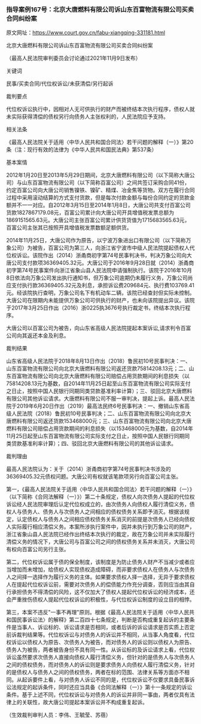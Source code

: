 ### 指导案例167号：北京大唐燃料有限公司诉山东百富物流有限公司买卖合同纠纷案
原文网址：https://www.court.gov.cn/fabu-xiangqing-331181.html

北京大唐燃料有限公司诉山东百富物流有限公司买卖合同纠纷案

（最高人民法院审判委员会讨论通过2021年11月9日发布）

关键词

民事/买卖合同/代位权诉讼/未获清偿/另行起诉

裁判要点

代位权诉讼执行中，因相对人无可供执行的财产而被终结本次执行程序，债权人就未实际获得清偿的债权另行向债务人主张权利的，人民法院应予支持。

相关法条

《最高人民法院关于适用〈中华人民共和国合同法〉若干问题的解释（一）》第20条（注：现行有效的法律为《中华人民共和国民法典》第537条）

基本案情

2012年1月20日至2013年5月29日期间，北京大唐燃料有限公司（以下简称大唐公司）与山东百富物流有限公司（以下简称百富公司）之间共签订采购合同41份，约定百富公司向大唐公司销售镍铁、镍矿、精煤、冶金焦等货物。双方在履行合同过程中采用滚动结算的方式支付货款，但是每次付款金额与每份合同约定的货款金额并不一一对应。自2012年3月15日至2014年1月8日，大唐公司共支付百富公司货款1827867179.08元，百富公司累计向大唐公司开具增值税发票总额为1869151565.63元。大唐公司主张百富公司累计供货货值为1715683565.63元，百富公司主张其已按照开具增值税发票数额足额供货。

2014年11月25日，大唐公司作为原告，以宁波万象进出口有限公司（以下简称万象公司）为被告，百富公司为第三人，向浙江省宁波市中级人民法院提起债权人代位权诉讼。该院作出（2014）浙甬商初字第74号民事判决书，判决万象公司向大唐公司支付款项36369405.32元。大唐公司于2016年9月28日就（2014）浙甬商初字第74号民事案件向浙江省象山县人民法院申请强制执行。该院于2016年10月8日依法向万象公司发出执行通知书，但万象公司逾期仍未履行义务，万象公司尚应支付执行款36369405.32元及利息，承担诉讼费209684元、执行费103769.41元。经该院执行查明，万象公司名下有机动车二辆，该院已经查封但实际未控制。大唐公司在限期内未能提供万象公司可供执行的财产，也未向该院提出异议。该院于2017年3月25日作出（2016）浙0225执3676号执行裁定书，终结本次执行程序。

大唐公司以百富公司为被告，向山东省高级人民法院提起本案诉讼,请求判令百富公司向其返还本金及利息。

裁判结果

山东省高级人民法院于2018年8月13日作出（2018）鲁民初10号民事判决：一、山东百富物流有限公司向北京大唐燃料有限公司返还货款75814208.13元；二、山东百富物流有限公司向北京大唐燃料有限公司赔偿占用货款期间的利息损失（以75814208.13元为基数，自2014年11月25日起至山东百富物流有限公司实际支付之日止，按照中国人民银行同期同类贷款基准利率计算）；三、驳回北京大唐燃料有限公司其他诉讼请求。大唐燃料有限公司不服一审判决，提起上诉。最高人民法院于2019年6月20日作出（2019）最高法民终6号民事判决：一、撤销山东省高级人民法院（2018）鲁民初10号民事判决；二、山东百富物流有限公司向北京大唐燃料有限公司返还货款153468000元；三、山东百富物流有限公司向北京大唐燃料有限公司赔偿占用货款期间的利息损失（以153468000元为基数，自2014年11月25日起至山东百富物流有限公司实际支付之日止，按照中国人民银行同期同类贷款基准利率计算）；四、驳回北京大唐燃料有限公司的其他诉讼请求。

裁判理由

最高人民法院认为：关于（2014）浙甬商初字第74号民事判决书涉及的36369405.32元债权问题。大唐公司有权就该笔款项另行向百富公司主张。

第一，《最高人民法院关于适用〈中华人民共和国合同法〉若干问题的解释（一）》（以下简称《合同法解释（一）》）第二十条规定，债权人向次债务人提起的代位权诉讼经人民法院审理后认定代位权成立的，由次债务人向债权人履行清偿义务，债权人与债务人、债务人与次债务人之间相应的债权债务关系即予消灭。根据该规定，认定债权人与债务人之间相应债权债务关系消灭的前提是次债务人已经向债权人实际履行相应清偿义务。本案所涉执行案件中，因并未执行到万象公司的财产，浙江省象山县人民法院已经作出终结本次执行的裁定，故在万象公司并未实际履行清偿义务的情况下，大唐公司与百富公司之间的债权债务关系并未消灭，大唐公司有权向百富公司另行主张。

第二，代位权诉讼属于债的保全制度，该制度是为防止债务人财产不当减少或者应当增加而未增加，给债权人实现债权造成障碍，而非要求债权人在债务人与次债务人之间择一选择作为履行义务的主体。如果要求债权人择一选择，无异于要求债权人在提起代位权诉讼前，需要对次债务人的偿债能力作充分调查，否则应当由其自行承担债务不得清偿的风险，这不仅加大了债权人提起代位权诉讼的经济成本，还会严重挫伤债权人提起代位权诉讼的积极性，与代位权诉讼制度的设立目的相悖。

第三，本案不违反"一事不再理"原则。根据《最高人民法院关于适用〈中华人民共和国民事诉讼法〉的解释》第二百四十七条规定，判断是否构成重复起诉的主要条件是当事人、诉讼标的、诉讼请求是否相同，或者后诉的诉讼请求是否实质上否定前诉裁判结果等。代位权诉讼与对债务人的诉讼并不相同，从当事人角度看，代位权诉讼以债权人为原告、次债务人为被告，而对债务人的诉讼则以债权人为原告、债务人为被告，两者被告身份不具有同一性。从诉讼标的及诉讼请求上看，代位权诉讼虽然要求次债务人直接向债权人履行清偿义务，但针对的是债务人与次债务人之间的债权债务，而对债务人的诉讼则是要求债务人向债权人履行清偿义务，针对的是债权人与债务人之间的债权债务，两者在标的范围、法律关系等方面亦不相同。从起诉要件上看，与对债务人诉讼不同的是，代位权诉讼不仅要求具备民事诉讼法规定的起诉条件，同时还应当具备《合同法解释（一）》第十一条规定的诉讼条件。基于上述不同，代位权诉讼与对债务人的诉讼并非同一事由，两者仅具有法律上的关联性，故大唐公司提起本案诉讼并不构成重复起诉。

（生效裁判审判人员：李伟、王毓莹、苏蓓）
